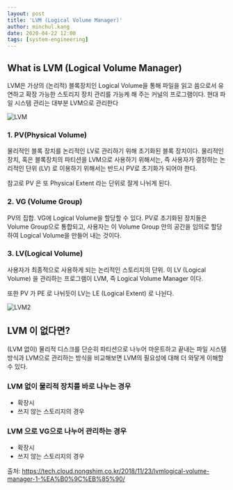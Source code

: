 ```yaml
---
layout: post
title: 'LVM (Logical Volume Manager)'
author: minchul.kang
date: 2020-04-22 12:00
tags: [system-engineering]
---
```




## What is LVM (Logical Volume Manager)

LVM은 가상의 (논리적) 블록장치인 Logical Volume을 통해 파일을 읽고 씀으로서 유연하고 확장 가능한 스토리지 장치 관리를 가능케 해 주는 커널의 프로그램이다. 현대 파일 시스템 관리는 대부분 LVM으로 관리한다

<img src="https://tech.cloud.nongshim.co.kr/wp-content/uploads/2018/11/LVM-01.png" alt="LVM">

### 1. PV(Physical Volume)

물리적인 블록 장치를 논리적인 LV로 관리하기 위해 초기화된 블록 장치이다.
물리적인 장치, 혹은 블록장치의 파티션을 LVM으로 사용하기 위해서는, 즉 사용자가 결정하는 논리적인 단위 (LV) 로 이용하기 위해서는 반드시 PV로 초기화가 되어야 한다.

참고로 PV 은 또 Physical Extent 라는 단위로 잘게 나뉘게 된다.

### 2. VG (Volume Group)

PV의 집합. VG에 Logical Volume을 할당할 수 있다.
PV로 초기화된 장치들은 Volume Group으로 통합되고,
사용자는 이 Volume Group 안의 공간을 임의로 할당하여 Logical Volume을 만들어 내는 것이다.

### 3. LV(Logical Volume)

사용자가 최종적으로 사용하게 되는 논리적인 스토리지의 단위. 이 LV (Logical Volume) 을 관리하는 프로그램이 LVM, 즉 Logical Volume Manager 이다.

또한 PV 가 PE 로 나뉘듯이 LV는 LE (Logical Extent) 로 나뉜다. 

<img src="https://tech.cloud.nongshim.co.kr/wp-content/uploads/2018/11/LVM-04.png" alt ="LVM2">

## LVM 이 없다면?

(LVM 없이) 물리적 디스크를 단순히 파티션으로 나누어 마운트하고 끝내는 파일 시스템 방식과 
LVM으로 관리하는 방식을 비교해보면 LVM의 필요성에 대해 더 와닿게 이해할 수 있다.

### LVM 없이 물리적 장치를 바로 나누는 경우
 - 확장시
 - 쓰지 않는 스토리지의 경우

### LVM 으로 VG으로 나누어 관리하는 경우
 - 확장시
 - 쓰지 않는 스토리지의 경우



출처: https://tech.cloud.nongshim.co.kr/2018/11/23/lvmlogical-volume-manager-1-%EA%B0%9C%EB%85%90/